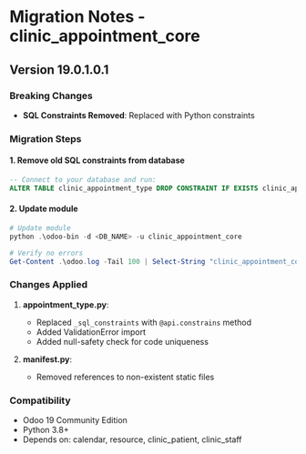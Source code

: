 # Migration Notes - clinic_appointment_core

## Version 19.0.1.0.1

### Breaking Changes
- **SQL Constraints Removed**: Replaced with Python constraints

### Migration Steps

#### 1. Remove old SQL constraints from database
```sql
-- Connect to your database and run:
ALTER TABLE clinic_appointment_type DROP CONSTRAINT IF EXISTS clinic_appointment_type_code_unique;
```

#### 2. Update module
```powershell
# Update module
python .\odoo-bin -d <DB_NAME> -u clinic_appointment_core

# Verify no errors
Get-Content .\odoo.log -Tail 100 | Select-String "clinic_appointment_core"
```

### Changes Applied
1. **appointment_type.py**:
   - Replaced `_sql_constraints` with `@api.constrains` method
   - Added ValidationError import
   - Added null-safety check for code uniqueness

2. **__manifest__.py**:
   - Removed references to non-existent static files

### Compatibility
- Odoo 19 Community Edition
- Python 3.8+
- Depends on: calendar, resource, clinic_patient, clinic_staff